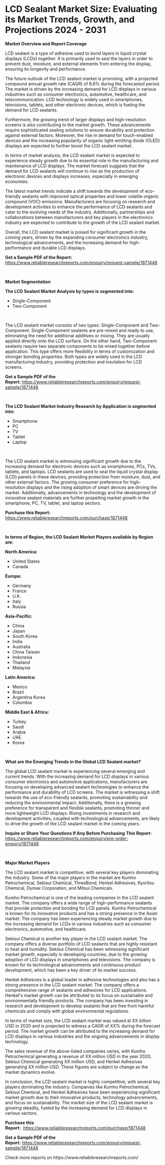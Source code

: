 <p><h1>LCD Sealant Market Size: Evaluating its Market Trends, Growth, and Projections 2024 - 2031</h1></p><p><strong>Market Overview and Report Coverage</strong></p>
<p><p>LCD sealant is a type of adhesive used to bond layers in liquid crystal displays (LCDs) together. It is primarily used to seal the layers in order to prevent dust, moisture, and external elements from entering the display, ensuring its longevity and performance.</p><p>The future outlook of the LCD sealant market is promising, with a projected compound annual growth rate (CAGR) of 6.6% during the forecasted period. The market is driven by the increasing demand for LCD displays in various industries such as consumer electronics, automotive, healthcare, and telecommunication. LCD technology is widely used in smartphones, televisions, tablets, and other electronic devices, which is fueling the demand for LCD sealants.</p><p>Furthermore, the growing trend of larger displays and high-resolution screens is also contributing to the market growth. These advancements require sophisticated sealing solutions to ensure durability and protection against external factors. Moreover, the rise in demand for touch-enabled devices and the increasing popularity of organic light-emitting diode (OLED) displays are expected to further boost the LCD sealant market.</p><p>In terms of market analysis, the LCD sealant market is expected to experience steady growth due to its essential role in the manufacturing and maintenance of LCD displays. The market forecast suggests that the demand for LCD sealants will continue to rise as the production of electronic devices and displays increases, especially in emerging economies.</p><p>The latest market trends indicate a shift towards the development of eco-friendly sealants with improved optical properties and lower volatile organic compound (VOC) emissions. Manufacturers are focusing on research and development activities to enhance the performance of LCD sealants and cater to the evolving needs of the industry. Additionally, partnerships and collaborations between manufacturers and key players in the electronics industry are expected to contribute to the growth of the LCD sealant market.</p><p>Overall, the LCD sealant market is poised for significant growth in the coming years, driven by the expanding consumer electronics industry, technological advancements, and the increasing demand for high-performance and durable LCD displays.</p></p>
<p><strong>Get a Sample PDF of the Report:</strong> <a href="https://www.reliableresearchreports.com/enquiry/request-sample/1871448">https://www.reliableresearchreports.com/enquiry/request-sample/1871448</a></p>
<p>&nbsp;</p>
<p><strong>Market Segmentation</strong></p>
<p><strong>The LCD Sealant Market Analysis by types is segmented into:</strong></p>
<p><ul><li>Single-Component</li><li>Two-Component</li></ul></p>
<p>&nbsp;</p>
<p><p>The LCD sealant market consists of two types: Single-Component and Two-Component. Single-Component sealants are pre-mixed and ready to use, eliminating the need for additional additives or mixing. They are usually applied directly onto the LCD surface. On the other hand, Two-Component sealants require two separate components to be mixed together before application. This type offers more flexibility in terms of customization and stronger bonding properties. Both types are widely used in the LCD manufacturing industry, providing protection and insulation for LCD screens.</p></p>
<p><strong>Get a Sample PDF of the Report:</strong>&nbsp;<a href="https://www.reliableresearchreports.com/enquiry/request-sample/1871448">https://www.reliableresearchreports.com/enquiry/request-sample/1871448</a></p>
<p>&nbsp;</p>
<p><strong>The LCD Sealant Market Industry Research by Application is segmented into:</strong></p>
<p><ul><li>Smartphone</li><li>PC</li><li>TV</li><li>Tablet</li><li>Laptop</li></ul></p>
<p>&nbsp;</p>
<p><p>The LCD sealant market is witnessing significant growth due to the increasing demand for electronic devices such as smartphones, PCs, TVs, tablets, and laptops. LCD sealants are used to seal the liquid crystal display (LCD) panels in these devices, providing protection from moisture, dust, and other external factors. The growing consumer preference for high-resolution displays and the rising adoption of smart devices are driving the market. Additionally, advancements in technology and the development of innovative sealant materials are further propelling market growth in the smartphone, PC, TV, tablet, and laptop sectors.</p></p>
<p><strong>Purchase this Report:</strong>&nbsp; <a href="https://www.reliableresearchreports.com/purchase/1871448">https://www.reliableresearchreports.com/purchase/1871448</a></p>
<p>&nbsp;</p>
<p><strong>In terms of Region, the LCD Sealant Market Players available by Region are:</strong></p>
<p>
    <p> <strong> North America: </strong>
        <ul>
            <li>United States</li>
            <li>Canada</li>
        </ul>
        </p> 
    <p> <strong> Europe: </strong>
        <ul>
            <li>Germany</li>
            <li>France</li>
            <li>U.K.</li>
            <li>Italy</li>
            <li>Russia</li>
        </ul>
        </p> 
    <p> <strong> Asia-Pacific: </strong>
        <ul>
            <li>China</li>
            <li>Japan</li>
            <li>South Korea</li>
            <li>India</li>
            <li>Australia</li>
            <li>China Taiwan</li>
            <li>Indonesia</li>
            <li>Thailand</li>
            <li>Malaysia</li>
        </ul>
        </p> 
    <p> <strong> Latin America: </strong>
        <ul>
            <li>Mexico</li>
            <li>Brazil</li>
            <li>Argentina Korea</li>
            <li>Colombia</li>
        </ul>
        </p> 
    <p> <strong> Middle East & Africa: </strong>
        <ul>
            <li>Turkey</li>
            <li>Saudi</li>
            <li>Arabia</li>
            <li>UAE</li>
            <li>Korea</li>
        </ul>
    </p>
    </p>
<p>&nbsp;</p>
<p><strong>What are the Emerging Trends in the Global LCD Sealant market?</strong></p>
<p><p>The global LCD sealant market is experiencing several emerging and current trends. With the increasing demand for LCD displays in various consumer electronics and automotive applications, manufacturers are focusing on developing advanced sealant technologies to enhance the performance and durability of LCD screens. The market is witnessing a shift towards the use of eco-friendly sealants, promoting sustainability and reducing the environmental impact. Additionally, there is a growing preference for transparent and flexible sealants, promoting thinner and more lightweight LCD displays. Rising investments in research and development activities, coupled with technological advancements, are likely to drive the growth of the LCD sealant market in the coming years.</p></p>
<p><strong>Inquire or Share Your Questions If Any Before Purchasing This Report</strong>- <a href="https://www.reliableresearchreports.com/enquiry/pre-order-enquiry/1871448">https://www.reliableresearchreports.com/enquiry/pre-order-enquiry/1871448</a></p>
<p>&nbsp;</p>
<p><strong>Major Market Players</strong></p>
<p><p>The LCD sealant market is competitive, with several key players dominating the industry. Some of the major players in the market are Kumho Petrochemical, Sekisui Chemical, ThreeBond, Henkel Adhesives, Kyoritsu Chemical, Dymax Corporation, and Mitsui Chemicals. </p><p>Kumho Petrochemical is one of the leading companies in the LCD sealant market. The company offers a wide range of high-performance sealants that provide protection and bonding for LCD panels. Kumho Petrochemical is known for its innovative products and has a strong presence in the Asian market. The company has been experiencing steady market growth due to the increasing demand for LCDs in various industries such as consumer electronics, automotive, and healthcare.</p><p>Sekisui Chemical is another key player in the LCD sealant market. The company offers a diverse portfolio of LCD sealants that are highly resistant to heat and humidity. Sekisui Chemical has been witnessing significant market growth, especially in developing countries, due to the growing adoption of LCD displays in smartphones and televisions. The company is known for its technological advancements and continuous product development, which has been a key driver of its market success.</p><p>Henkel Adhesives is a global leader in adhesive technologies and also has a strong presence in the LCD sealant market. The company offers a comprehensive range of sealants and adhesives for LCD applications. Henkel's market growth can be attributed to its focus on sustainable and environmentally friendly products. The company has been investing in research and development to develop sealants that are free from harmful chemicals and comply with global environmental regulations.</p><p>In terms of market size, the LCD sealant market was valued at XX billion USD in 2020 and is projected to witness a CAGR of XX% during the forecast period. The market growth can be attributed to the increasing demand for LCD displays in various industries and the ongoing advancements in display technology.</p><p>The sales revenue of the above-listed companies varies, with Kumho Petrochemical generating a revenue of XX million USD in the year 2020, Sekisui Chemical generating XX million USD, and Henkel Adhesives generating XX million USD. These figures are subject to change as the market dynamics evolve.</p><p>In conclusion, the LCD sealant market is highly competitive, with several key players dominating the industry. Companies like Kumho Petrochemical, Sekisui Chemical, and Henkel Adhesives have been experiencing significant market growth due to their innovative products, technology advancements, and focus on sustainability. The market size of the LCD sealant market is growing steadily, fueled by the increasing demand for LCD displays in various sectors.</p></p>
<p><strong>Purchase this Report:</strong>&nbsp;&nbsp;<a href="https://www.reliableresearchreports.com/purchase/1871448">https://www.reliableresearchreports.com/purchase/1871448</a></p>
<p></p>
<p><strong>Get a Sample PDF of the Report:</strong>&nbsp;<a href="https://www.reliableresearchreports.com/enquiry/request-sample/1871448">https://www.reliableresearchreports.com/enquiry/request-sample/1871448</a></p>
<p>Check more reports on https://www.reliableresearchreports.com/</p>